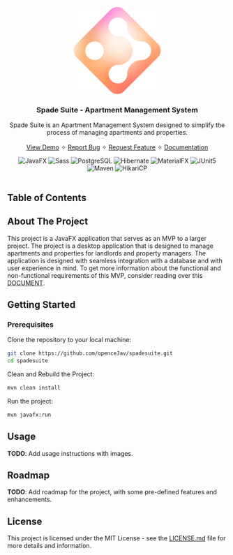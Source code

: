 <br />
<div align="center">
  <a href="/url">
    <img src="./assets/spd-logo.png" alt="Spade Suite Logo" height="200">
  </a>

<h3 align="center">Spade Suite - Apartment Management System </h3>

  <p align="center">
    Spade Suite is an Apartment Management System designed to simplify 
    the process of managing apartments and properties.
    <br />
    <br />
    <a href="/url">View Demo</a>
    ✧
    <a href="/url">Report Bug</a>
    ✧
    <a href="/url">Request Feature</a>
    ✧
    <a href="/url">Documentation</a>
  </p>
</div>
<div align="center">
  <img src="https://img.shields.io/badge/javafx-%23FF0000.svg?style=for-the-badge&logo=javafx&logoColor=white" alt="JavaFX">
  <img src="https://img.shields.io/badge/SASS-hotpink.svg?style=for-the-badge&logo=SASS&logoColor=white" alt="Sass">
  <img src="https://img.shields.io/badge/postgres-%23316192.svg?style=for-the-badge&logo=postgresql&logoColor=white" alt="PostgreSQL">
  <img src="https://img.shields.io/badge/-Hibernate-%23588988?style=for-the-badge&logo=hibernate&logoColor=white" alt="Hibernate">
  <img src="https://img.shields.io/badge/-MaterialFX-%233f51b5?style=for-the-badge&logo=material-design&logoColor=white" alt="MaterialFX">
  <img src="https://img.shields.io/badge/JUnit5-f5f5f5?style=for-the-badge&logo=junit5&logoColor=dc524a" alt="JUnit5">
  <img src="https://img.shields.io/badge/-Maven-%23C71A36?style=for-the-badge&logo=apache-maven&logoColor=white" alt="Maven">
  <img src="https://img.shields.io/badge/-HikariCP-%23368998?style=for-the-badge&logo=java&logoColor=white" alt="HikariCP">
</div>
<br />

## Table of Contents

## About The Project

This project is a JavaFX application that serves as an MVP to a larger project. The project is a desktop application that is
designed to manage apartments and properties for landlords and property managers. The application is designed with seamless
integration with a database and with user experience in mind. To get more information about the functional and
non-functional requirements of this MVP, consider reading over this [DOCUMENT](./docs/OJ%20-%20Spade%20Suite.pdf).

## Getting Started

### Prerequisites

Clone the repository to your local machine:
```bash
git clone https://github.com/openceJav/spadesuite.git
cd spadesuite
```
Clean and Rebuild the Project:
```bash
mvn clean install
```

Run the project:
```bash
mvn javafx:run
```

## Usage

**TODO**: Add usage instructions with images.

## Roadmap

**TODO**: Add roadmap for the project, with some pre-defined features and enhancements.

## License

This project is licensed under the MIT License - see the [LICENSE.md](LICENSE) file for more details and information.